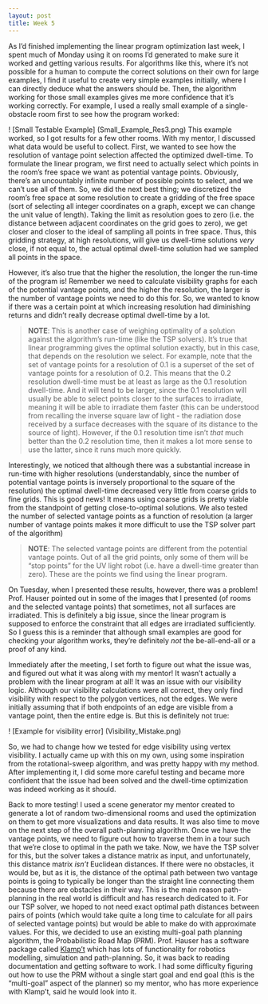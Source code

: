 ```yaml
---
layout: post
title: Week 5
---
```

As I’d finished implementing the linear program optimization last week, I spent much of Monday using it on rooms I’d generated to make sure it worked and getting various results. For algorithms like this, where it’s not possible for a human to compute the correct solutions on their own for large examples, I find it useful to create very simple examples initially, where I can directly deduce what the answers should be. Then, the algorithm working for those small examples gives me more confidence that it’s working correctly. For example, I used a really small example of a single-obstacle room first to see how the program worked: 

! [Small Testable Example] (Small_Example_Res3.png)
This example worked, so I got results for a few other rooms. With my mentor, I discussed what data would be useful to collect. First, we wanted to see how the resolution of vantage point selection affected the optimized dwell-time. To formulate the linear program, we first need to actually select which points in the room’s free space we want as potential vantage points. Obviously, there’s an uncountably infinite number of possible points to select, and we can’t use all of them. So, we did the next best thing; we discretized the room’s free space at some resolution to create a gridding of the free space (sort of selecting all integer coordinates on a graph, except we can change the unit value of length). Taking the limit as resolution goes to zero (i.e. the distance between adjacent coordinates on the grid goes to zero), we get closer and closer to the ideal of sampling all points in free space. Thus, this gridding strategy, at high resolutions, will give us dwell-time solutions *very* close, if not equal to, the actual optimal dwell-time solution had we sampled all points in the space. 

However, it’s also true that the higher the resolution, the longer the run-time of the program is! Remember we need to calculate visibility graphs for each of the potential vantage points, and the higher the resolution, the larger is the number of vantage points we need to do this for. So, we wanted to know if there was a certain point at which increasing resolution had diminishing returns and didn’t really decrease optimal dwell-time by a lot. 

> **NOTE**: This is another case of weighing optimality of a solution against the algorithm’s run-time (like the TSP solvers). It’s true that linear programming gives the optimal solution exactly, but in this case, that depends on the resolution we select. For example, note that the set of vantage points for a resolution of 0.1 is a superset of the set of vantage points for a resolution of 0.2. This means that the 0.2 resolution dwell-time must be at least as large as the 0.1 resolution dwell-time. And it will tend to be larger, since the 0.1 resolution will usually be able to select points closer to the surfaces to irradiate, meaning it will be able to irradiate them faster (this can be understood from recalling the inverse square law of light - the radiation dose received by a surface decreases with the square of its distance to the source of light). However, if the 0.1 resolution time isn’t *that* much better than the 0.2 resolution time, then it makes a lot more sense to use the latter, since it runs much more quickly.
  
Interestingly, we noticed that although there was a substantial increase in run-time with higher resolutions (understandably, since the number of potential vantage points is inversely proportional to the square of the resolution) the optimal dwell-time decreased very little from coarse grids to fine grids. This is good news! It means using coarse grids is pretty viable from the standpoint of getting close-to-optimal solutions. 
We also tested the number of selected vantage points as a function of resolution (a larger number of vantage points makes it more difficult to use the TSP solver part of the algorithm) 

> **NOTE**: The selected vantage points are different from the potential vantage points. Out of all the grid points, only some of them will be “stop points” for the UV light robot (i.e. have a dwell-time greater than zero). These are the points we find using the linear program. 
  
On Tuesday, when I presented these results, however, there was a problem! Prof. Hauser pointed out in some of the images that I presented (of rooms and the selected vantage points) that sometimes, not all surfaces are irradiated. This is definitely a big issue, since the linear program is supposed to enforce the constraint that all edges are irradiated sufficiently. So I guess this is a reminder that although small examples are good for checking your algorithm works, they’re definitely *not* the be-all-end-all or a proof of any kind. 

Immediately after the meeting, I set forth to figure out what the issue was, and figured out what it was along with my mentor! It wasn’t actually a problem with the linear program at all! It was an issue with our visibility logic. Although our visibility calculations were all correct, they only find visibility with respect to the polygon vertices, not the edges. We were initially assuming that if both endpoints of an edge are visible from a vantage point, then the entire edge is. But this is definitely not true: 

! [Example for visibility error] (Visibility_Mistake.png)

So, we had to change how we tested for edge visibility using vertex visibility. I actually came up with this on my own, using some inspiration from the rotational-sweep algorithm, and was pretty happy with my method. After implementing it, I did some more careful testing and became more confident that the issue had been solved and the dwell-time optimization was indeed working as it should.

Back to more testing! I used a scene generator my mentor created to generate a lot of random two-dimensional rooms and used the optimization on them to get more visualizations and data results. It was also time to move on the next step of the overall path-planning algorithm. Once we have the vantage points, we need to figure out how to traverse them in a tour such that we’re close to optimal in the path we take. Now, we have the TSP solver for this, but the solver takes a distance matrix as input, and unfortunately, this distance matrix *isn’t* Euclidean distances. If there were no obstacles, it would be, but as it is, the distance of the optimal path between two vantage points is going to typically be longer than the straight line connecting them because there are obstacles in their way. This is the main reason path-planning in the real world is difficult and has research dedicated to it. 
For our TSP solver, we hoped to not need exact optimal path distances between pairs of points (which would take quite a long time to calculate for all pairs of selected vantage points) but would be able to make do with approximate values. For this, we decided to use an existing multi-goal path planning algorithm, the Probabilistic Road Map (PRM). Prof. Hauser has a software package called [Klamp’t]( https://github.com/krishauser/Klampt) which has lots of functionality for robotics modelling, simulation and path-planning. So, it was back to reading documentation and getting software to work. I had some difficulty figuring out how to use the PRM without a single start goal and end goal (this is the “multi-goal” aspect of the planner) so my mentor, who has more experience with Klamp’t, said he would look into it. 

